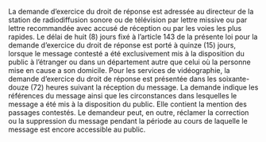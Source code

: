 La demande d’exercice du droit de réponse est adressée au directeur de la station de radiodiffusion sonore ou de télévision par lettre missive ou par lettre recommandée avec accusé de réception ou par les voies les plus rapides.
Le délai de huit (8) jours fixé à l’article 143 de la présente loi pour la demande d’exercice du droit de réponse est porté à quinze (15) jours, lorsque le message contesté a été exclusivement mis à la disposition du public à l’étranger ou dans un département autre que celui où la personne mise en cause a son domicile.
Pour les services de vidéographie, la demande d’exercice du droit de réponse est présentée dans les soixante-douze (72) heures suivant la réception du message.
La demande indique les références du message ainsi que les circonstances dans lesquelles le message a été mis à la disposition du public. Elle contient la mention des passages contestés. Le demandeur peut, en outre, réclamer la correction ou la suppression du message pendant la période au cours de laquelle le message est encore accessible au public.